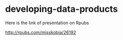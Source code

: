 developing-data-products
========================
Here is the link of presentation on Rpubs

http://rpubs.com/misskobia/26192
